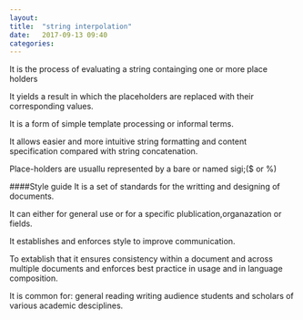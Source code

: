 ```yaml
---
layout: 
title:  "string interpolation"
date:   2017-09-13 09:40
categories: 
---
```


It is the process of evaluating a string containging one or more place holders

It yields a result in which the placeholders are replaced with their corresponding values.

It is a form of simple template processing or informal terms.

It allows easier and more intuitive string formatting and content specification compared with string concatenation.

Place-holders are usuallu represented by a bare or named sigi;($ or %)

####Style guide
It is a set of standards for the writting and designing of documents.

It can either for general use or for a specific plublication,organazation or fields.

It establishes and enforces style to improve communication.

To extablish that it ensures consistency within a document and across multiple documents and enforces best practice in usage and in language composition.

It is common for:
general reading 
writing audience
students and scholars of various academic desciplines.
